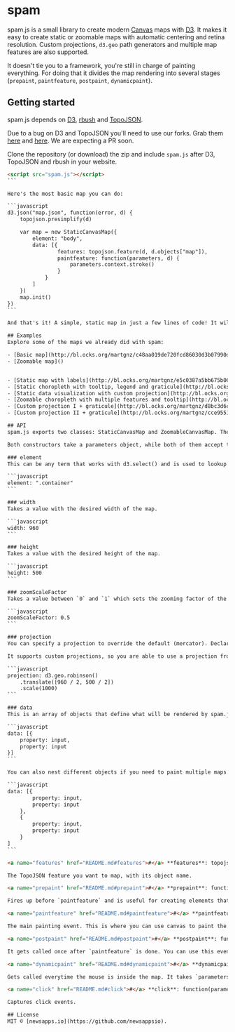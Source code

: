 # spam
spam.js is a small library to create modern [Canvas](https://developer.mozilla.org/en-US/docs/Web/API/Canvas_API) maps with [D3](https://github.com/mbostock/d3). It makes it easy to create static or zoomable maps with automatic centering and retina resolution. Custom projections, `d3.geo` path generators and multiple map features are also supported.

It doesn't tie you to a framework, you're still in charge of painting everything. For doing that it divides the map rendering into several stages (`prepaint`, `paintfeature`, `postpaint`, `dynamicpaint`).

## Getting started
spam.js depends on [D3](https://github.com/mbostock/d3), [rbush](https://github.com/mourner/rbush) and [TopoJSON](https://github.com/mbostock/topojson).

Due to a bug on D3 and TopoJSON you'll need to use our forks. Grab them [here](https://github.com/lukasappelhans/d3) and [here](https://github.com/lukasappelhans/topojson). We are expecting a PR soon.

Clone the repository (or download) the zip and include `spam.js` after D3, TopoJSON and rbush in your website.

````html
<script src="spam.js"></script>
```

Here's the most basic map you can do:

```javascript
d3.json("map.json", function(error, d) {
    topojson.presimplify(d)

    var map = new StaticCanvasMap({
        element: "body",
        data: [{
                features: topojson.feature(d, d.objects["map"]),
                paintfeature: function(parameters, d) {
                    parameters.context.stroke()
                }
            }
        ]
    })
    map.init()
})
```

And that's it! A simple, static map in just a few lines of code! It will be automagically projected and centered in your container, nothing else needed.

## Examples
Explore some of the maps we already did with spam:

- [Basic map](http://bl.ocks.org/martgnz/c48aa019de720fcd86030d3b07990d8d)
- [Zoomable map]()


- [Static map with labels](http://bl.ocks.org/martgnz/e5c0387a5bb675b061a2c0a9f573f86a)
- [Static choropleth with tooltip, legend and graticule](http://bl.ocks.org/martgnz/1c0fa3985d0a7b51437cdfd326cc2fda)
- [Static data visualization with custom projection](http://bl.ocks.org/martgnz/9023a67f080cca8b31ef5d6b1dcf4637)
- [Zoomable choropleth with multiple features and tooltip](http://bl.ocks.org/martgnz/a61c2da0e45a108c857e)
- [Custom projection I + graticule](http://bl.ocks.org/martgnz/d8bc3d6c29e712e3255f095671a51967)
- [Custom projection II + graticule](http://bl.ocks.org/martgnz/cce95512ca18c226b4cc)

## API
spam.js exports two classes: StaticCanvasMap and ZoomableCanvasMap. The only difference between them is that the latter provides a *zoom*-function which takes a feature as parameter.

Both constructors take a parameters object, while both of them accept the same members.

### element
This can be any term that works with d3.select() and is used to lookup the element that is used as the parent of the DOM-elements the spam.js-code will create.

```javascript
element: ".container"
```

### width
Takes a value with the desired width of the map.

```javascript
width: 960
```

### height
Takes a value with the desired height of the map.

```javascript
height: 500
```

### zoomScaleFactor
Takes a value between `0` and `1` which sets the zooming factor of the map.

```javascript
zoomScaleFactor: 0.5
```

### projection
You can specify a projection to override the default (mercator). Declare it the same way as you would in D3, as it supports the usual stuff (`translate`, `center`, `scale`). You can also just provide the name of the projection and spam will try to center and scale it.

It supports custom projections, so you are able to use a projection from [`d3.geo.projection`](https://github.com/d3/d3-geo-projection/) or [`d3-composite-projections`](https://github.com/rveciana/d3-composite-projections) if you load them before:

```javascript
projection: d3.geo.robinson()
    .translate([960 / 2, 500 / 2])
    .scale(1000)
```

### data
This is an array of objects that define what will be rendered by spam.js. spam.js can render multiple datasets, the first element in the array gets painted first. The only mandatory property is *features* which takes a [FeatureCollection](https://github.com/mbostock/topojson/wiki/API-Reference#feature).

```javascript
data: [{
    property: input,
    property: input
}]
```

You can also nest different objects if you need to paint multiple maps.

```javascript
data: [{
        property: input,
        property: input
    },
    {
        property: input,
        property: input
    }
]
```

<a name="features" href="README.md#features">#</a> **features**: topojson.feature(d, d.objects["map"]).

The TopoJSON feature you want to map, with its object name.

<a name="prepaint" href="README.md#prepaint">#</a> **prepaint**: function(parameters, d) {}

Fires up before `paintfeature` and is useful for creating elements that only need to be painted once, as [graticules](http://support.esri.com/en/knowledgebase/GISDictionary/term/graticule).

<a name="paintfeature" href="README.md#paintfeature">#</a> **paintfeature**: function(parameters, d) {}

The main painting event. This is where you can use canvas to paint the stroke of your map or fill it with colors to create a choropleth.

<a name="postpaint" href="README.md#postpaint">#</a> **postpaint**: function(parameters, d) {}

It gets called once after `paintfeature` is done. You can use this event to create objects on the top of the map, as labels, annotations, circles or bubbles.

<a name="dynamicpaint" href="README.md#dynamicpaint">#</a> **dynamicpaint**: function(parameters, hover) {}

Gets called everytime the mouse is inside the map. It takes `parameters` and `hover`, which contains the properties of the current hovered object. This is indeed useful for creating tooltips.

<a name="click" href="README.md#click">#</a> **click**: function(parameters, d) {}

Captures click events.

## License
MIT © [newsapps.io](https://github.com/newsappsio).
